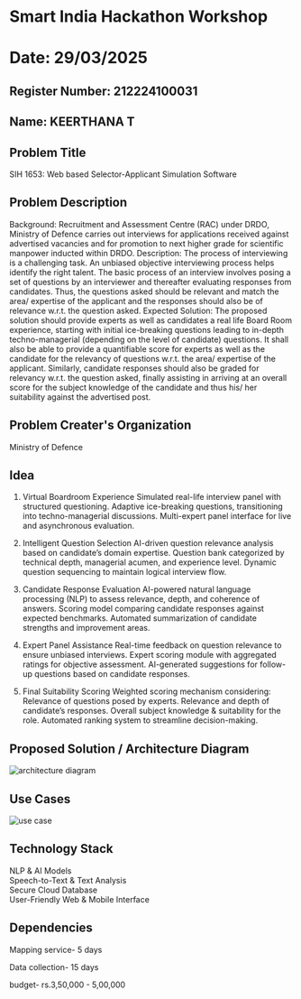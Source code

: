 # Smart India Hackathon Workshop
# Date: 29/03/2025
## Register Number: 212224100031
## Name: KEERTHANA T
## Problem Title
SIH 1653: Web based Selector-Applicant Simulation Software

## Problem Description
Background: Recruitment and Assessment Centre (RAC) under DRDO, Ministry of Defence carries out interviews for applications received against advertised vacancies and for promotion to next higher grade for scientific manpower inducted within DRDO. Description: The process of interviewing is a challenging task. An unbiased objective interviewing process helps identify the right talent. The basic process of an interview involves posing a set of questions by an interviewer and thereafter evaluating responses from candidates. Thus, the questions asked should be relevant and match the area/ expertise of the applicant and the responses should also be of relevance w.r.t. the question asked. Expected Solution: The proposed solution should provide experts as well as candidates a real life Board Room experience, starting with initial ice-breaking questions leading to in-depth techno-managerial (depending on the level of candidate) questions. It shall also be able to provide a quantifiable score for experts as well as the candidate for the relevancy of questions w.r.t. the area/ expertise of the applicant. Similarly, candidate responses should also be graded for relevancy w.r.t. the question asked, finally assisting in arriving at an overall score for the subject knowledge of the candidate and thus his/ her suitability against the advertised post.

## Problem Creater's Organization
Ministry of Defence

## Idea
1. Virtual Boardroom Experience
Simulated real-life interview panel with structured questioning.
Adaptive ice-breaking questions, transitioning into techno-managerial discussions.
Multi-expert panel interface for live and asynchronous evaluation.

2. Intelligent Question Selection
AI-driven question relevance analysis based on candidate’s domain expertise.
Question bank categorized by technical depth, managerial acumen, and experience level.
Dynamic question sequencing to maintain logical interview flow.

3. Candidate Response Evaluation
AI-powered natural language processing (NLP) to assess relevance, depth, and coherence of answers.
Scoring model comparing candidate responses against expected benchmarks.
Automated summarization of candidate strengths and improvement areas.

4. Expert Panel Assistance
Real-time feedback on question relevance to ensure unbiased interviews.
Expert scoring module with aggregated ratings for objective assessment.
AI-generated suggestions for follow-up questions based on candidate responses.

5. Final Suitability Scoring
Weighted scoring mechanism considering:
Relevance of questions posed by experts.
Relevance and depth of candidate’s responses.
Overall subject knowledge & suitability for the role.
Automated ranking system to streamline decision-making.


## Proposed Solution / Architecture Diagram
![architecture diagram](https://github.com/user-attachments/assets/d0a1990e-ad97-4295-ab68-f5bfb62bcc3b)


## Use Cases

![use case](https://github.com/user-attachments/assets/affc1e09-2099-4cc6-8d0e-ac4020fd829c)

## Technology Stack

NLP & AI Models   
Speech-to-Text & Text Analysis    
Secure Cloud Database   
User-Friendly Web & Mobile Interface   


## Dependencies

Mapping service- 5 days

Data collection- 15 days

budget- rs.3,50,000 - 5,00,000

